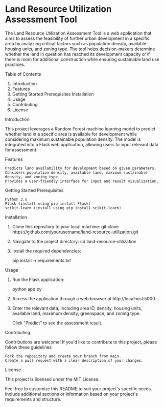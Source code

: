 # Land Resource Utilization Assessment Tool

The Land Resource Utilization Assessment Tool is a web application that aims to assess the feasibility of further urban development in a specific area by analyzing critical factors such as population density, available housing units, and zoning type. The tool helps decision-makers determine whether the land in question has reached its development capacity or if there is room for additional construction while ensuring sustainable land use practices.

Table of Contents

   1. Introduction
   2. Features
   3. Getting Started
        Prerequisites
        Installation
   4. Usage
   5. Contributing
   6. License

Introduction

This project leverages a Random Forest machine learning model to predict whether land in a specific area is available for development while considering maximum sustainable population density. The model is integrated into a Flask web application, allowing users to input relevant data for assessment.

Features

    Predicts land availability for development based on given parameters.
    Considers population density, available land, maximum sustainable density, and zoning type.
    Provides a user-friendly interface for input and result visualization.

Getting Started
Prerequisites

    Python 3.x
    Flask (install using pip install Flask)
    scikit-learn (install using pip install scikit-learn)

Installation

1. Clone this repository to your local machine:
    git clone https://github.com/yourusername/land-resource-utilization.git

2. Navigate to the project directory:
    cd land-resource-utilization

3. Install the required dependencies:

    pip install -r requirements.txt

Usage

1. Run the Flask application:

    python app.py

2. Access the application through a web browser at http://localhost:5000.

 3. Enter the relevant data, including area ID, density, housing units, available land, maximum density, greenspace, and zoning type.

    Click "Predict" to see the assessment result.

Contributing

Contributions are welcome! If you'd like to contribute to this project, please follow these guidelines:

    Fork the repository and create your branch from main.
    Create a pull request with a clear description of your changes.

License

This project is licensed under the MIT License.

Feel free to customize this README to suit your project's specific needs. Include additional sections or information based on your project's requirements and structure.


